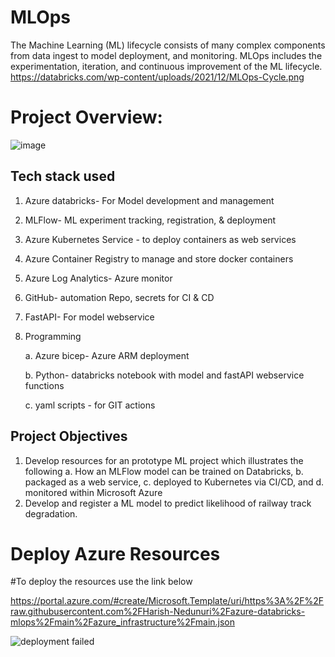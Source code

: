 # MLOps
The Machine Learning (ML) lifecycle consists of many complex components from data ingest to model deployment, and monitoring. MLOps includes the experimentation, iteration, and continuous improvement of the ML lifecycle.
https://databricks.com/wp-content/uploads/2021/12/MLOps-Cycle.png
# Project Overview:
 ![image](https://user-images.githubusercontent.com/97321212/166095207-d89e2b18-e9d9-450c-80fd-652b03d95d69.png)
## Tech stack used 
1. Azure databricks- For Model development  and management
2. MLFlow- ML experiment tracking, registration, & deployment
3. Azure Kubernetes Service - to deploy containers as web services 
4. Azure Container Registry to manage and store docker containers
5. Azure Log Analytics- Azure monitor
6. GitHub- automation Repo, secrets for CI & CD
7. FastAPI- For model webservice
8. Programming 

    a. Azure bicep- Azure ARM deployment 
       
    b. Python- databricks notebook with model  and fastAPI webservice functions
    
    c. yaml scripts - for GIT actions
 

## Project Objectives
1. Develop resources for an prototype ML project which illustrates the following
    a. How an MLFlow model can be trained on Databricks, 
    b. packaged as a web service, 
    c. deployed to Kubernetes via CI/CD, and 
    d. monitored within Microsoft Azure
2. Develop and register a ML model to predict likelihood of railway track degradation.

# Deploy Azure Resources

#To deploy the resources use the link below

https://portal.azure.com/#create/Microsoft.Template/uri/https%3A%2F%2Fraw.githubusercontent.com%2FHarish-Nedunuri%2Fazure-databricks-mlops%2Fmain%2Fazure_infrastructure%2Fmain.json

![deployment failed](https://user-images.githubusercontent.com/97321212/166140853-ec48131f-dff4-4466-b789-e5be707ce96a.JPG)


